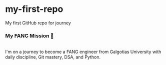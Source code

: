 # my-first-repo
My first GitHub repo for journey
<br>
### My FANG Mission 🚀
<br>
I'm on a journey to become a FANG engineer from Galgotias University with daily discipline, Git mastery, DSA, and Python.
